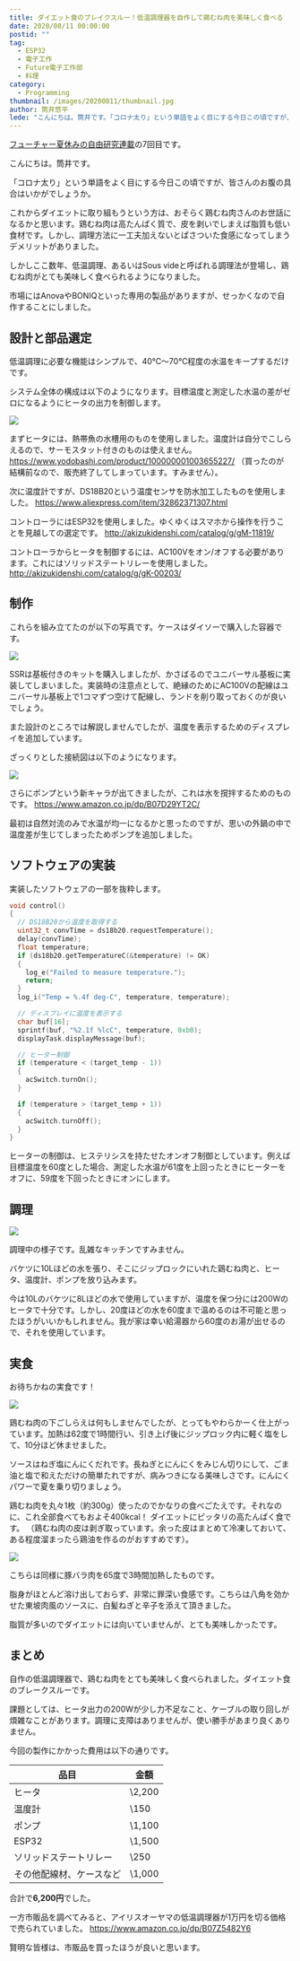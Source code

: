 ```yaml
---
title: ダイエット食のブレイクスルー！低温調理器を自作して鶏むね肉を美味しく食べる
date: 2020/08/11 00:00:00
postid: ""
tag:
  - ESP32
  - 電子工作
  - Future電子工作部
  - 料理
category:
  - Programming
thumbnail: /images/20200811/thumbnail.jpg
author: 筒井悠平
lede: "こんにちは。筒井です。「コロナ太り」という単語をよく目にする今日この頃ですが、皆さんのお腹の具合はいかがでしょうか。これからダイエットに取り組もうという方は、おそらく鶏むね肉さんのお世話になるかと思います。鶏むね肉は高たんぱく質で、皮を剥いでしまえば脂質も低い食材です。しかし、調理方法に一工夫加えないとぱさついた食感になってしまうデメリットが..."
---
```


[フューチャー夏休みの自由研究連載](/articles/20200726/)の7回目です。

こんにちは。筒井です。

「コロナ太り」という単語をよく目にする今日この頃ですが、皆さんのお腹の具合はいかがでしょうか。

これからダイエットに取り組もうという方は、おそらく鶏むね肉さんのお世話になるかと思います。鶏むね肉は高たんぱく質で、皮を剥いでしまえば脂質も低い食材です。しかし、調理方法に一工夫加えないとぱさついた食感になってしまうデメリットがありました。

しかしここ数年、低温調理、あるいはSous videと呼ばれる調理法が登場し、鶏むね肉がとても美味しく食べられるようになりました。

市場にはAnovaやBONIQといった専用の製品がありますが、せっかくなので自作することにしました。

## 設計と部品選定

低温調理に必要な機能はシンプルで、40℃～70℃程度の水温をキープするだけです。

システム全体の構成は以下のようになります。目標温度と測定した水温の差がゼロになるようにヒータの出力を制御します。

<img src="/images/20200811/block_diagram.png" loading="lazy">

まずヒータには、熱帯魚の水槽用のものを使用しました。温度計は自分でこしらえるので、サーモスタット付きのものは使えません。
https://www.yodobashi.com/product/100000001003655227/
（買ったのが結構前なので、販売終了してしまっています。すみません）。

次に温度計ですが、DS18B20という温度センサを防水加工したものを使用しました。
https://www.aliexpress.com/item/32862371307.html

コントローラにはESP32を使用しました。ゆくゆくはスマホから操作を行うことを見越しての選定です。
http://akizukidenshi.com/catalog/g/gM-11819/

コントローラからヒータを制御するには、AC100Vをオン/オフする必要があります。これにはソリッドステートリレーを使用しました。
http://akizukidenshi.com/catalog/g/gK-00203/

## 制作

これらを組み立てたのが以下の写真です。ケースはダイソーで購入した容器です。

<img src="/images/20200811/overview.jpg" loading="lazy">

SSRは基板付きのキットを購入しましたが、かさばるのでユニバーサル基板に実装してしまいました。実装時の注意点として、絶縁のためにAC100Vの配線はユニバーサル基板上で1コマずつ空けて配線し、ランドを削り取っておくのが良いでしょう。

また設計のところでは解説しませんでしたが、温度を表示するためのディスプレイを追加しています。

ざっくりとした接続図は以下のようになります。

<img src="/images/20200811/schematics.png" loading="lazy">

さらにポンプという新キャラが出てきましたが、これは水を撹拌するためのものです。
https://www.amazon.co.jp/dp/B07D29YT2C/

最初は自然対流のみで水温が均一になるかと思ったのですが、思いの外鍋の中で温度差が生じてしまったためポンプを追加しました。

## ソフトウェアの実装

実装したソフトウェアの一部を抜粋します。

```c++
void control()
{
  // DS18B20から温度を取得する
  uint32_t convTime = ds18b20.requestTemperature();
  delay(convTime);
  float temperature;
  if (ds18b20.getTemperatureC(&temperature) != OK)
  {
    log_e("Failed to measure temperature.");
    return;
  }
  log_i("Temp = %.4f deg-C", temperature, temperature);

  // ディスプレイに温度を表示する
  char buf[16];
  sprintf(buf, "%2.1f %lcC", temperature, 0xb0);
  displayTask.displayMessage(buf);

  // ヒーター制御
  if (temperature < (target_temp - 1))
  {
    acSwitch.turnOn();
  }

  if (temperature > (target_temp + 1))
  {
    acSwitch.turnOff();
  }
}
```

ヒーターの制御は、ヒステリシスを持たせたオンオフ制御としています。例えば目標温度を60度とした場合、測定した水温が61度を上回ったときにヒーターをオフに、59度を下回ったときにオンにします。

## 調理

<img src="/images/20200811/cooking.jpg" loading="lazy">

調理中の様子です。乱雑なキッチンですみません。

バケツに10Lほどの水を張り、そこにジップロックにいれた鶏むね肉と、ヒータ、温度計、ポンプを放り込みます。

今は10Lのバケツに8Lほどの水で使用していますが、温度を保つ分には200Wのヒータで十分です。しかし、20度ほどの水を60度まで温めるのは不可能と思ったほうがいいかもしれません。我が家は幸い給湯器から60度のお湯が出せるので、それを使用しています。

## 実食

お待ちかねの実食です！

<img src="/images/20200811/chicken.jpg" loading="lazy">

鶏むね肉の下ごしらえは何もしませんでしたが、とってもやわらかーく仕上がっています。加熱は62度で1時間行い、引き上げ後にジップロック内に軽く塩をして、10分ほど休ませました。

ソースはねぎ塩にんにくだれです。長ねぎとにんにくをみじん切りにして、ごま油と塩で和えただけの簡単たれですが、病みつきになる美味しさです。にんにくパワーで夏を乗り切りましょう。

鶏むね肉を丸々1枚（約300g）使ったのでかなりの食べごたえです。それなのに、これ全部食べてもおよそ400kcal！ ダイエットにピッタリの高たんぱく食です。
（鶏むね肉の皮は剥ぎ取っています。余った皮はまとめて冷凍しておいて、ある程度溜まったら鶏油を作るのがおすすめです）。

<img src="/images/20200811/pork.jpg" loading="lazy">

こちらは同様に豚バラ肉を65度で3時間加熱したものです。

脂身がほとんど溶け出しておらず、非常に罪深い食感です。こちらは八角を効かせた東坡肉風のソースに、白髪ねぎと辛子を添えて頂きました。

脂質が多いのでダイエットには向いていませんが、とても美味しかったです。

## まとめ

自作の低温調理器で、鶏むね肉をとても美味しく食べられました。ダイエット食のブレークスルーです。

課題としては、ヒータ出力の200Wが少し力不足なこと、ケーブルの取り回しが煩雑なことがあります。調理に支障はありませんが、使い勝手があまり良くありません。

今回の製作にかかった費用は以下の通りです。

| 品目                     | 金額   |
| ------------------------ | ------ |
| ヒータ                   | \2,200 |
| 温度計                   | \150   |
| ポンプ                   | \1,100 |
| ESP32                    | \1,500 |
| ソリッドステートリレー   | \250   |
| その他配線材、ケースなど | \1,000 |

合計で**6,200円**でした。

一方市販品を調べてみると、アイリスオーヤマの低温調理器が1万円を切る価格で売られていました。
https://www.amazon.co.jp/dp/B07Z5482Y6

賢明な皆様は、市販品を買ったほうが良いと思います。
